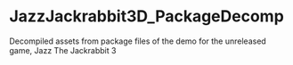 # JazzJackrabbit3D_PackageDecomp
Decompiled assets from package files of the demo for the unreleased game, Jazz The Jackrabbit 3
